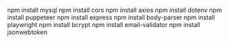npm install mysql
npm install cors
npm install axios
npm install dotenv
npm install puppeteer
npm install express
npm install body-parser
npm install playwright
npm install bcrypt
npm install email-validator
npm install jsonwebtoken